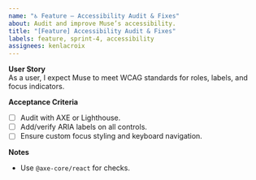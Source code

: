 ```yaml
---
name: "♿ Feature – Accessibility Audit & Fixes"
about: Audit and improve Muse’s accessibility.
title: "[Feature] Accessibility Audit & Fixes"
labels: feature, sprint-4, accessibility
assignees: kenlacroix
---
```


**User Story**  
As a user, I expect Muse to meet WCAG standards for roles, labels, and focus indicators.

**Acceptance Criteria**  
- [ ] Audit with AXE or Lighthouse.  
- [ ] Add/verify ARIA labels on all controls.  
- [ ] Ensure custom focus styling and keyboard navigation.

**Notes**  
- Use `@axe-core/react` for checks.
